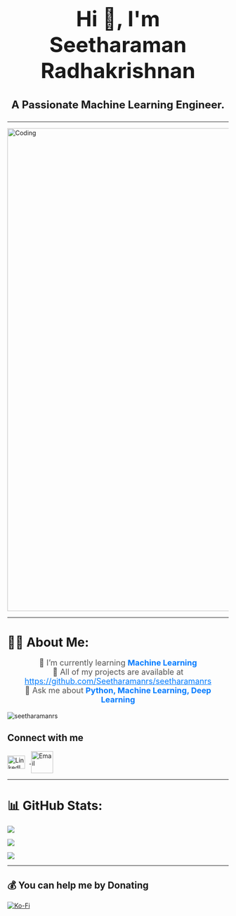 
<h1 align="center" style="font-size: 48px;">Hi 👋, I'm Seetharaman Radhakrishnan</h1>
<h3 align="center" style="font-size: 24px;">A Passionate Machine Learning Engineer.</h3>

<hr/>
<img align="center" alt="Coding" width="1100" src="https://i.pinimg.com/originals/b1/5b/d5/b15bd596014d9d9310e59b07b85da550.gif">
<hr/>

# 👨‍💻 About Me:

<ul style="list-style-type: none; padding: 0; text-align: center; font-size: 18px; color: #555;">
  <li>🚀 I’m currently learning <strong style="color: #007bff;">Machine Learning</strong></li>
  <li>🔗 All of my projects are available at <a href="YOUR_PROJECTS_URL" style="color: #007bff;">https://github.com/Seetharamanrs/seetharamanrs</a></li>
  <li>🤔 Ask me about <strong style="color: #007bff;">Python, Machine Learning, Deep Learning</strong></li>
</ul>

<p align="left"> <img src="https://komarev.com/ghpvc/?username=seetharamanrs&label=Profile%20views&color=0e75b6&style=flat" alt="seetharamanrs" /> </p>


## Connect with me

<p align="left">
  <a href="https://linkedin.com/in/seetharaman-r" target="blank">
    <img align="center" src="https://raw.githubusercontent.com/rahuldkjain/github-profile-readme-generator/master/src/images/icons/Social/linked-in-alt.svg" alt="LinkedIn" height="30" width="40" style="margin-right: 10px;" />
  </a>
  <a href="mailto:seetharaman2632001@gmail.com" target="blank">
    <img align="center" src="https://purepng.com/public/uploads/large/purepng.com-mail-iconsymbolsiconsapple-iosiosios-8-iconsios-8-721522596075clftr.png" alt="Email" height="50" width="50" />
  </a>
</p>
<hr/>

# 📊 GitHub Stats:

 ![](https://github-readme-stats.vercel.app/api?username=seetharamanrs&theme=dark&hide_border=false&include_all_commits=false&count_private=false)<br/>


  ![](https://github-readme-streak-stats.herokuapp.com/?user=seetharamanrs&theme=neon&hide_border=true)



  ![](https://github-readme-stats.vercel.app/api/top-langs/?username=seetharamanrs&theme=neon&hide_border=true&include_all_commits=true&count_private=true&layout=compact)
<hr/>


  ## 💰 You can help me by Donating
  [![Ko-Fi](https://img.shields.io/badge/Ko--fi-F16061?style=for-the-badge&logo=ko-fi&logoColor=white)](https://ko-fi.com/https://ko-fi.com/seetharamanr) 
